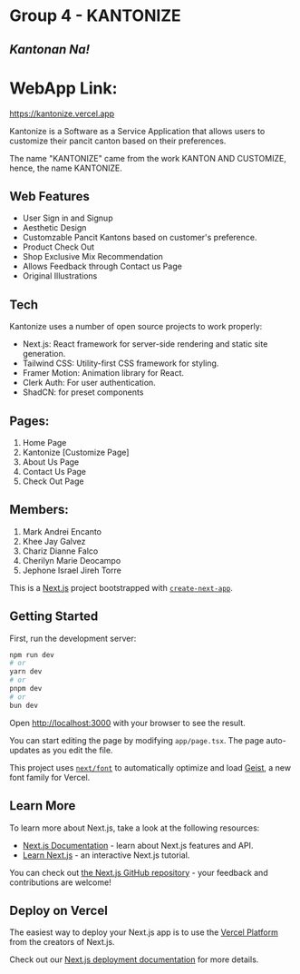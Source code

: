 # Group 4 - KANTONIZE

## _Kantonan Na!_

# WebApp Link: 

https://kantonize.vercel.app


Kantonize is a Software as a Service Application that allows users to customize their pancit canton based on their preferences.

The name "KANTONIZE" came from the work KANTON AND CUSTOMIZE, hence, the name KANTONIZE.

## Web Features

- User Sign in and Signup
- Aesthetic Design
- Customzable Pancit Kantons based on customer's preference.
- Product Check Out
- Shop Exclusive Mix Recommendation
- Allows Feedback through Contact us Page
- Original Illustrations

## Tech

Kantonize uses a number of open source projects to work properly:

- Next.js: React framework for server-side rendering and static site generation.
- Tailwind CSS: Utility-first CSS framework for styling.
- Framer Motion: Animation library for React.
- Clerk Auth: For user authentication.
- ShadCN: for preset components

## Pages:

1. Home Page
2. Kantonize [Customize Page]
3. About Us Page
4. Contact Us Page
5. Check Out Page

## Members:

1. Mark Andrei Encanto
2. Khee Jay Galvez
3. Chariz Dianne Falco
4. Cherilyn Marie Deocampo
5. Jephone Israel Jireh Torre



This is a [Next.js](https://nextjs.org) project bootstrapped with [`create-next-app`](https://nextjs.org/docs/app/api-reference/cli/create-next-app).

## Getting Started

First, run the development server:

```bash
npm run dev
# or
yarn dev
# or
pnpm dev
# or
bun dev
```

Open [http://localhost:3000](http://localhost:3000) with your browser to see the result.

You can start editing the page by modifying `app/page.tsx`. The page auto-updates as you edit the file.

This project uses [`next/font`](https://nextjs.org/docs/app/building-your-application/optimizing/fonts) to automatically optimize and load [Geist](https://vercel.com/font), a new font family for Vercel.

## Learn More

To learn more about Next.js, take a look at the following resources:

- [Next.js Documentation](https://nextjs.org/docs) - learn about Next.js features and API.
- [Learn Next.js](https://nextjs.org/learn) - an interactive Next.js tutorial.

You can check out [the Next.js GitHub repository](https://github.com/vercel/next.js) - your feedback and contributions are welcome!

## Deploy on Vercel

The easiest way to deploy your Next.js app is to use the [Vercel Platform](https://vercel.com/new?utm_medium=default-template&filter=next.js&utm_source=create-next-app&utm_campaign=create-next-app-readme) from the creators of Next.js.

Check out our [Next.js deployment documentation](https://nextjs.org/docs/app/building-your-application/deploying) for more details.
